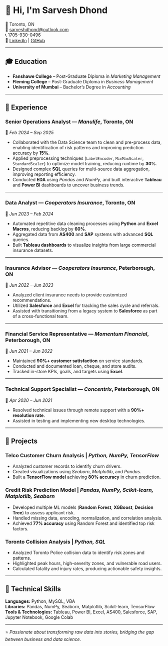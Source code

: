 # 👋 Hi, I'm **Sarvesh Dhond**

📍 Toronto, ON  
📧 [sarveshdhond@outlook.com](mailto:sarveshdhond@outlook.com)  
📞 1705-930-0496  
🔗 [LinkedIn](https://linkedin.com/in/sd1997) | [GitHub](https://github.com/SarveshDhond)

---

## 🎓 Education

- **Fanshawe College** – Post-Graduate Diploma in *Marketing Management*  
- **Fleming College** – Post-Graduate Diploma in *Business Management*  
- **University of Mumbai** – Bachelor’s Degree in *Accounting*

---

## 💼 Experience

### **Senior Operations Analyst** — *Manulife*, Toronto, ON  
📅 *Feb 2024 – Sep 2025*  
- Collaborated with the Data Science team to clean and pre-process data, enabling identification of risk patterns and improving prediction accuracy by **15%**.  
- Applied preprocessing techniques (`LabelEncoder`, `MinMaxScaler`, `StandardScaler`) to optimize model training, reducing runtime by **30%**.  
- Designed complex **SQL** queries for multi-source data aggregation, improving reporting efficiency.  
- Conducted **EDA** using *Pandas* and *NumPy*, and built interactive **Tableau** and **Power BI** dashboards to uncover business trends.

---

### **Data Analyst** — *Cooperators Insurance*, Toronto, ON  
📅 *Jun 2023 – Feb 2024*  
- Automated repetitive data cleaning processes using **Python** and **Excel Macros**, reducing backlog by **60%**.  
- Aggregated data from **AS400** and **SAP** systems with advanced **SQL** queries.  
- Built **Tableau dashboards** to visualize insights from large commercial insurance datasets.  

---

### **Insurance Advisor** — *Cooperators Insurance*, Peterborough, ON  
📅 *Jun 2022 – Jun 2023*  
- Analyzed client insurance needs to provide customized recommendations.  
- Utilized **Salesforce** and **Excel** for tracking the sales cycle and referrals.  
- Assisted with transitioning from a legacy system to **Salesforce** as part of a cross-functional team.  

---

### **Financial Service Representative** — *Momentum Financial*, Peterborough, ON  
📅 *Jun 2021 – Jun 2022*  
- Maintained **90%+ customer satisfaction** on service standards.  
- Conducted and documented loan, cheque, and store audits.  
- Tracked in-store KPIs, goals, and targets using **Excel**.  

---

### **Technical Support Specialist** — *Concentrix*, Peterborough, ON  
📅 *Apr 2020 – Jun 2021*  
- Resolved technical issues through remote support with a **90%+ resolution rate**.  
- Assisted in testing and implementing new desktop technologies.  

---

## 🧠 Projects

### **Telco Customer Churn Analysis** | *Python, NumPy, TensorFlow*  
- Analyzed customer records to identify churn drivers.  
- Created visualizations using *Seaborn*, *Matplotlib*, and *Pandas*.  
- Built a **TensorFlow model** achieving **80% accuracy** in churn prediction.

### **Credit Risk Prediction Model** | *Pandas, NumPy, Scikit-learn, Matplotlib, Seaborn*  
- Developed multiple ML models (**Random Forest**, **XGBoost**, **Decision Tree**) to assess applicant risk.  
- Handled missing data, encoding, normalization, and correlation analysis.  
- Achieved **77% accuracy** using Random Forest and identified top risk factors.

### **Toronto Collision Analysis** | *Python, SQL*  
- Analyzed Toronto Police collision data to identify risk zones and patterns.  
- Highlighted peak hours, high-severity zones, and vulnerable road users.  
- Calculated fatality and injury rates, producing actionable safety insights.

---

## 🧰 Technical Skills

**Languages:** Python, MySQL, VBA  
**Libraries:** Pandas, NumPy, Seaborn, Matplotlib, Scikit-learn, TensorFlow  
**Tools & Technologies:** Tableau, Power BI, Excel, AS400, Salesforce, SAP, Jupyter Notebook, Google Colab  

---

⭐ *Passionate about transforming raw data into stories, bridging the gap between business and data science.*
```
